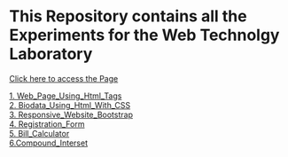 # This Repository contains all the Experiments for the Web Technolgy Laboratory
<a href="https://22itr025-weblab.netlify.app">Click here to access the Page</a>

<a href="https://22itr025-weblab.netlify.app/1.web_page_using_html_tags/">1. Web_Page_Using_Html_Tags</a><br>
<a href="https://22itr025-weblab.netlify.app/2.biodata_using_html_with_css/">2. Biodata_Using_Html_With_CSS</a><br>
<a href="https://22itr025-weblab.netlify.app/3.responsive_website_bootstrap/">3. Responsive_Website_Bootstrap</a><br>
<a href="https://22itr025-weblab.netlify.app/4.registration_form/">4. Registration_Form</a><br>
<a href="https://22itr025-weblab.netlify.app/5.bill_calculator/">5. Bill_Calculator</a><br>
<a href="https://22itr025-weblab.netlify.app/6.Compound_Intersetr/">6.Compound_Interset</a><br>
 
